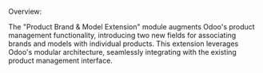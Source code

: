 Overview:

The "Product Brand & Model Extension" module augments Odoo's product management functionality, introducing two new fields for associating brands and models with individual products. This extension leverages Odoo's modular architecture, seamlessly integrating with the existing product management interface.